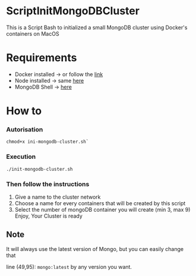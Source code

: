# ScriptInitMongoDBCluster
This is a Script Bash to initialized a small MongoDB cluster using Docker's containers on MacOS

# Requirements
- Docker installed -> or follow the [link](https://docs.docker.com/engine/install/)
- Node installed -> same [here](https://nodejs.org/fr/download)
- MongoDB Shell -> [here](https://www.mongodb.com/docs/mongodb-shell/)

# How to

### Autorisation
```
chmod+x ini-mongodb-cluster.sh`
```

### Execution
```
./init-mongodb-cluster.sh
```
### Then follow the instructions 
1. Give a name to the cluster network
1. Choose a name for every containers that will be created by this script
1. Select the number of mongoDB container you will create (min 3, max 9)
Enjoy, Your Cluster is ready

Note
-
It will always use the latest version of Mongo, but you can easily change that

line (49,95): `mongo:latest` by any version you want.
